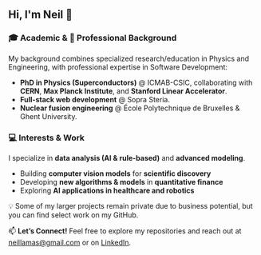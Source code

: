 ## Hi, I'm Neil 👋

### 🎓 **Academic & 💼 Professional Background**  
My background combines specialized research/education in Physics and Engineering, with professional expertise in Software Development:
- **PhD in Physics (Superconductors)** @ ICMAB-CSIC, collaborating with **CERN**, **Max Planck Institute**, and **Stanford Linear Accelerator**.
- **Full-stack web development** @ Sopra Steria.
- **Nuclear fusion engineering** @ École Polytechnique de Bruxelles & Ghent University.

### 💻 **Interests & Work**  
I specialize in **data analysis (AI & rule-based)** and **advanced modeling**. 
- Building **computer vision models** for **scientific discovery**  
- Developing **new algorithms & models** in **quantitative finance**  
- Exploring **AI applications in healthcare and robotics**  

💡 Some of my larger projects remain private due to business potential, but you can find select work on my GitHub.

📫 **Let’s Connect!** Feel free to explore my repositories and reach out at [neillamas@gmail.com](mailto:neillamas@gmail.com) or on [LinkedIn](https://www.linkedin.com/in/neil-lamas-407379192).
